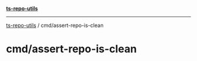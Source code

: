 [**ts-repo-utils**](../README.md)

---

[ts-repo-utils](../README.md) / cmd/assert-repo-is-clean

# cmd/assert-repo-is-clean
